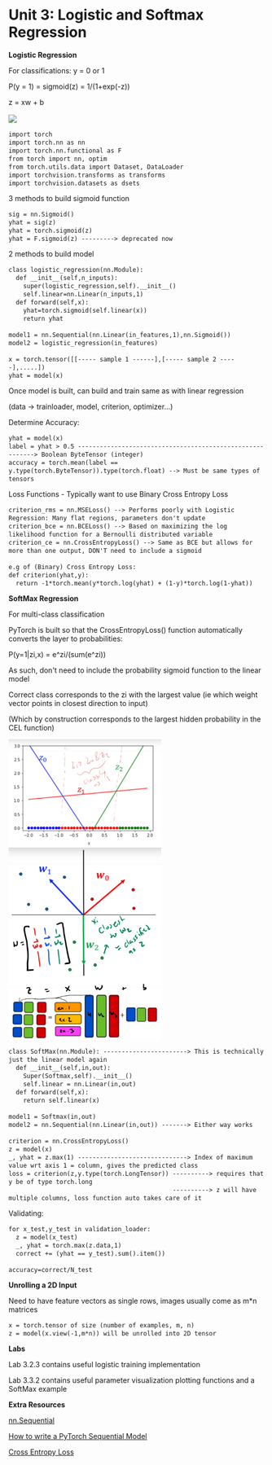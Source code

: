 # Unit 3: Logistic and Softmax Regression

**Logistic Regression**

For classifications: y = 0 or 1

P(y = 1) = sigmoid(z) = 1/(1+exp(-z))

z = xw + b

<img src = "https://ibm.box.com/shared/static/1rpau4ggzepzxzu01p2j4506d5kvobbj.png" width = 600, align = "center">

    import torch
    import torch.nn as nn
    import torch.nn.functional as F
    from torch import nn, optim
    from torch.utils.data import Dataset, DataLoader
    import torchvision.transforms as transforms
    import torchvision.datasets as dsets
    
3 methods to build sigmoid function

    sig = nn.Sigmoid()
    yhat = sig(z)
    yhat = torch.sigmoid(z)
    yhat = F.sigmoid(z) ---------> deprecated now
    
2 methods to build model

    class logistic_regression(nn.Module):
      def __init__(self,n_inputs):
        super(logistic_regression,self).__init__()
        self.linear=nn.Linear(n_inputs,1)
      def forward(self,x):
        yhat=torch.sigmoid(self.linear(x))
        return yhat
        
    model1 = nn.Sequential(nn.Linear(in_features,1),nn.Sigmoid())    
    model2 = logistic_regression(in_features)
    
    x = torch.tensor([[----- sample 1 ------],[----- sample 2 -----],.....])
    yhat = model(x)
    
 Once model is built, can build and train same as with linear regression

 (data -> trainloader, model, criterion, optimizer...)
 
 Determine Accuracy:
 
    yhat = model(x)
    label = yhat > 0.5 ----------------------------------------------------------> Boolean ByteTensor (integer)
    accuracy = torch.mean(label == y.type(torch.ByteTensor)).type(torch.float) --> Must be same types of tensors
    
 Loss Functions - Typically want to use Binary Cross Entropy Loss
 
    criterion_rms = nn.MSELoss() --> Performs poorly with Logistic Regression: Many flat regions, parameters don't update
    criterion_bce = nn.BCELoss() --> Based on maximizing the log likelihood function for a Bernoulli distributed variable
    criterion_ce = nn.CrossEntropyLoss() --> Same as BCE but allows for more than one output, DON'T need to include a sigmoid
    
    e.g of (Binary) Cross Entropy Loss:
    def criterion(yhat,y):
      return -1*torch.mean(y*torch.log(yhat) + (1-y)*torch.log(1-yhat))
    
**SoftMax Regression**

For multi-class classification

PyTorch is built so that the CrossEntropyLoss() function automatically converts the layer to probabilities:

P(y=1|zi,x) = e^zi/(sum(e^zi)) 

As such, don't need to include the probability sigmoid function to the linear model

Correct class corresponds to the zi with the largest value (ie which weight vector points in closest direction to input)

(Which by construction corresponds to the largest hidden probability in the CEL function)


<img src = "/images/softmax1.png" width = 300, align = "center">
<img src = "/images/softmax2.png" width = 300, align = "center">
<img src = "/images/softmax3.png" width = 300, align = "center">

    class SoftMax(nn.Module): -----------------------> This is technically just the linear model again
      def __init__(self,in,out):
        Super(Softmax,self).__init__()
        self.linear = nn.Linear(in,out)
      def forward(self,x):
        return self.linear(x)
        
    model1 = Softmax(in,out)
    model2 = nn.Sequential(nn.Linear(in,out)) -------> Either way works
    
    criterion = nn.CrossEntropyLoss()
    z = model(x)
    _, yhat = z.max(1) ------------------------------> Index of maximum value wrt axis 1 = column, gives the predicted class
    loss = criterion(z,y.type(torch.LongTensor)) ----------> requires that y be of type torch.long
                                                 ----------> z will have multiple columns, loss function auto takes care of it
    
Validating:
    
    for x_test,y_test in validation_loader:
      z = model(x_test)
      _, yhat = torch.max(z.data,1)
      correct += (yhat == y_test).sum().item())
     
    accuracy=correct/N_test
    
**Unrolling a 2D Input**

Need to have feature vectors as single rows, images usually come as m\*n matrices

    x = torch.tensor of size (number of examples, m, n)
    z = model(x.view(-1,m*n)) will be unrolled into 2D tensor
    
    
**Labs**

Lab 3.2.3 contains useful logistic training implementation

Lab 3.3.2 contains useful parameter visualization plotting functions and a SoftMax example

**Extra Resources**

[nn.Sequential](https://pytorch.org/docs/stable/nn.html#sequential)

[How to write a PyTorch Sequential Model](https://stackoverflow.com/questions/46141690/how-to-write-a-pytorch-sequential-model)

[Cross Entropy Loss](https://pytorch.org/docs/stable/nn.html#crossentropyloss)
    
    
